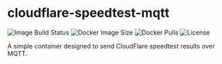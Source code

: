 # cloudflare-speedtest-mqtt
![Image Build Status](https://img.shields.io/github/workflow/status/ccmpbll/docker-diag-tools/Docker%20Image%20CI?style=flat-square) ![Docker Image Size](https://img.shields.io/docker/image-size/ccmpbll/docker-diag-tools/latest?style=flat-square) ![Docker Pulls](https://img.shields.io/docker/pulls/ccmpbll/docker-diag-tools.svg?style=flat-square) ![License](https://img.shields.io/badge/License-GPLv3-blue.svg?style=flat-square)

A simple container designed to send CloudFlare speedtest results over MQTT.
